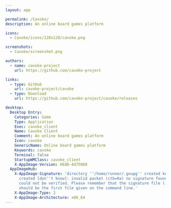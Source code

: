 ```yaml
---
layout: app

permalink: /Cavoke/
description: An online board games platform

icons:
  - Cavoke/icons/128x128/cavoke.png

screenshots:
  - Cavoke/screenshot.png

authors:
  - name: cavoke-project
    url: https://github.com/cavoke-project

links:
  - type: GitHub
    url: cavoke-project/cavoke
  - type: Download
    url: https://github.com/cavoke-project/cavoke/releases

desktop:
  Desktop Entry:
    Categories: Game
    Type: Application
    Exec: cavoke_client
    Name: Cavoke Client
    Comment: An online board games platform
    Icon: cavoke
    GenericName: Online board games platform
    Keywords: cavoke
    Terminal: false
    StartupWMClass: cavoke_client
    X-AppImage-Version: HEAD-4d75068
  AppImageHub:
    X-AppImage-Signature: 'directory ''/home/runner/.gnupg'' created keybox ''/home/runner/.gnupg/pubring.kbx''
      created [don''t know]: invalid packet (ctb=0a) no signature found the signature
      could not be verified. Please remember that the signature file (.sig or .asc)
      should be the first file given on the command line.'
    X-AppImage-Type: 2
    X-AppImage-Architecture: x86_64
---
```

